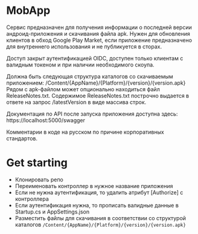 # MobApp

Сервис предназначен для получения информации о последней версии андроид-приложения и скачивания файла apk.
Нужен для обновления клиентов в обход Google Play Market, если приложение предназначено для внутреннего использования и не публикуется в сторах.

Доступ закрыт аутентификацией OIDC, доступен только клиентам с валидным токеном и при наличии необходимого скоупа.

Должна быть следующая структура каталогов со скачиваемым приложением:
/Content/{AppName}/{Platform}/{version}/{version.apk}
Рядом с apk-файлом может опционально находиться файл ReleaseNotes.txt.
Содержимое ReleaseNotes.txt построчно выдается в ответе на запрос /latestVersion  в виде массива строк.

Документация по API после запуска приложения доступна здесь: 
https://localhost:5000/swagger

Комментарии в коде на русском по причине корпоративных стандартов.

# Get starting
- Клонировать репо
- Переименовать контроллер в нужное название приложения 
- Если не нужна аутентификация, то удалить атрибут [Authorize] с контроллера
- Если аутентификация нужна, то прописать валидные данные в Startup.cs и AppSettings.json
- Разместить файлы для скачивания в соответствии со структурой каталогов `/Content/{AppName}/{Platform}/{version}/{version.apk}`
